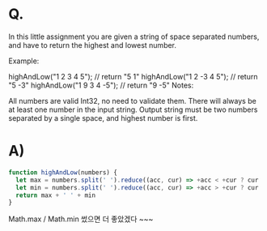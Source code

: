 # Q.
In this little assignment you are given a string of space separated numbers, and have to return the highest and lowest number.

Example:

highAndLow("1 2 3 4 5");  // return "5 1"
highAndLow("1 2 -3 4 5"); // return "5 -3"
highAndLow("1 9 3 4 -5"); // return "9 -5"
Notes:

All numbers are valid Int32, no need to validate them.
There will always be at least one number in the input string.
Output string must be two numbers separated by a single space, and highest number is first.

# A)
```js
function highAndLow(numbers) {
  let max = numbers.split(' ').reduce((acc, cur) => +acc < +cur ? cur : acc)
  let min = numbers.split(' ').reduce((acc, cur) => +acc > +cur ? cur : acc)
  return max + ' ' + min
}
```
Math.max / Math.min 썼으면 더 좋았겠다 ~~~
